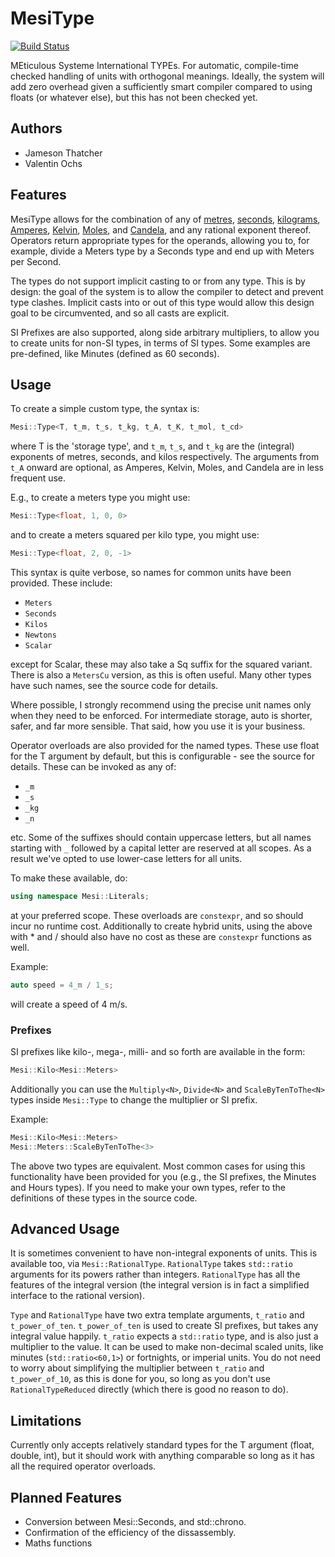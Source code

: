 MesiType
========

[![Build Status](https://api.travis-ci.org/SirEelBiscuits/mesitype.svg?branch=master)](https://travis-ci.org/SirEelBiscuits/mesitype)

MEticulous Systeme International TYPEs. For automatic, compile-time checked
handling of units with orthogonal meanings.
Ideally, the system will add zero overhead given a sufficiently smart compiler
compared to using floats (or whatever else), but this has not been checked yet.

Authors
-------

- Jameson Thatcher
- Valentin Ochs

Features
--------
MesiType allows for the combination of any of
[metres](http://en.wikipedia.org/wiki/Metre),
[seconds](http://en.wikipedia.org/wiki/Second), 
[kilograms](http://en.wikipedia.org/wiki/Kilogram),
[Amperes](http://en.wikipedia.org/wiki/Ampere),
[Kelvin](http://en.wikipedia.org/wiki/Kelvin),
[Moles](http://en.wikipedia.org/wiki/Mole_(Unit)), and
[Candela](http://en.wikipedia.org/wiki/Candela),
and any rational exponent thereof.
Operators return appropriate types for the operands, allowing you to, for
example, divide a Meters type by a Seconds type and end up with Meters per
Second.

The types do not support implicit casting to or from any type.
This is by design: the goal of the system is to allow the compiler to detect
and prevent type clashes.
Implicit casts into or out of this type would allow this design goal to be
circumvented, and so all casts are explicit.

SI Prefixes are also supported, along side arbitrary multipliers, to allow you
to create units for non-SI types, in terms of SI types.
Some examples are pre-defined, like Minutes (defined as 60 seconds).

Usage
-----
To create a simple custom type, the syntax is:

```cpp
Mesi::Type<T, t_m, t_s, t_kg, t_A, t_K, t_mol, t_cd>
```
    
where T is the 'storage type', and `t_m`, `t_s`, and `t_kg` are the
(integral) exponents of metres, seconds, and kilos respectively.
The arguments from `t_A` onward are optional, as Amperes, Kelvin, Moles, and
Candela are in less frequent use.

E.g., to create a meters type you might use:

```cpp
Mesi::Type<float, 1, 0, 0>
```
    
and to create a meters squared per kilo type, you might use:

```cpp
Mesi::Type<float, 2, 0, -1>
```

This syntax is quite verbose, so names for common units have been provided.
These include:

* `Meters`
* `Seconds`
* `Kilos`
* `Newtons`
* `Scalar`

except for Scalar, these may also take a Sq suffix for the squared variant.
There is also a `MetersCu` version, as this is often useful.
Many other types have such names, see the source code for details.

Where possible, I strongly recommend using the precise unit names only when
they need to be enforced.
For intermediate storage, auto is shorter, safer, and far more sensible.
That said, how you use it is your business.

Operator overloads are also provided for the named types.
These use float for the T argument by default, but this is configurable -
see the source for details.
These can be invoked as any of:

* `_m`
* `_s`
* `_kg`
* `_n`

etc. Some of the suffixes should contain uppercase letters, but all names
starting with `_` followed by a capital letter are reserved at all scopes.
As a result we've opted to use lower-case letters for all units.

To make these available, do:

```cpp
using namespace Mesi::Literals;
```

at your preferred scope.
These overloads are `constexpr`, and so should incur no runtime cost.
Additionally to create hybrid units, using the above with * and / should
also have no cost as these are `constexpr` functions as well.

Example:

```cpp
auto speed = 4_m / 1_s;
```

will create a speed of 4 m/s.

### Prefixes

SI prefixes like kilo-, mega-, milli- and so forth are available in the form:

```cpp
Mesi::Kilo<Mesi::Meters>
```

Additionally you can use the `Multiply<N>`, `Divide<N>` and `ScaleByTenToThe<N>`
types inside `Mesi::Type` to change the multiplier or SI prefix.

Example:

```cpp
Mesi::Kilo<Mesi::Meters>
Mesi::Meters::ScaleByTenToThe<3>
```

The above two types are equivalent.
Most common cases for using this functionality have been provided for you (e.g.,
the SI prefixes, the Minutes and Hours types).
If you need to make your own types, refer to the definitions of these types in
the source code.

Advanced Usage
--------------

It is sometimes convenient to have non-integral exponents of units. This is
available too, via `Mesi::RationalType`.
`RationalType` takes `std::ratio` arguments for its powers rather than integers.
`RationalType` has all the features of the integral version (the integral
version is in fact a simplified interface to the rational version).

`Type` and `RationalType` have two extra template arguments, `t_ratio` and
`t_power_of_ten`.
`t_power_of_ten` is used to create SI prefixes, but takes any integral value
happily.
`t_ratio` expects a `std::ratio` type, and is also just a multiplier to the
value. It can be used to make non-decimal scaled units, like minutes
(`std::ratio<60,1>`) or fortnights, or imperial units.
You do not need to worry about simplifying the multiplier between `t_ratio` and
`t_power_of_10`, as this is done for you, so long as you don't use
`RationalTypeReduced` directly (which there is good no reason to do).

Limitations
-----------
Currently only accepts relatively standard types for the T argument (float,
double, int), but it should work with anything comparable so long as it has
all the required operator overloads.

Planned Features
----------------

* Conversion between Mesi::Seconds, and std::chrono.
* Confirmation of the efficiency of the dissassembly.
* Maths functions
